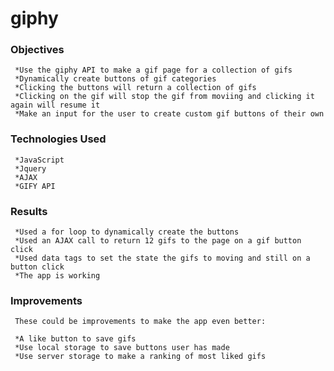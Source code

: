 # giphy

### Objectives

     *Use the giphy API to make a gif page for a collection of gifs
     *Dynamically create buttons of gif categories
     *Clicking the buttons will return a collection of gifs
     *Clicking on the gif will stop the gif from moviing and clicking it again will resume it
     *Make an input for the user to create custom gif buttons of their own
     
### Technologies Used

     *JavaScript
     *Jquery
     *AJAX
     *GIFY API
     
### Results

     *Used a for loop to dynamically create the buttons
     *Used an AJAX call to return 12 gifs to the page on a gif button click
     *Used data tags to set the state the gifs to moving and still on a button click
     *The app is working
     
### Improvements

     These could be improvements to make the app even better:
     
     *A like button to save gifs
     *Use local storage to save buttons user has made
     *Use server storage to make a ranking of most liked gifs
     
     
